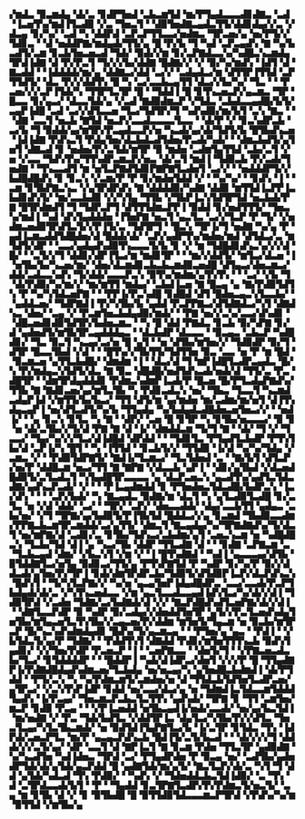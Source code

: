 ▞▆▟▃▝▉▃▆▟▄▝▟▞▃▝▊▟▛▜▅▟▝▃▙▃▆▜▟▝▆▞▛▜▄▟▃▃▃▟▊▟▇▃▝▃▟▝▐▃▅▜▚▞▆▟▐▜▃▟▉▝▞▃▝▜▅▃▜▝▝▟▉▜▅▟▇▃▄▟▃▜▜▞▟▟▊▟▄▞▞▃▝▞▟▃▄▝▊▞▚▞▝▃▟▝▚▝▟▟▛▟▝▃▛▃▛▜▜▃▃▞▅▟▆▃▝▜▛▃▅▞▄▝▅▞▛▜▞▞▜▟▊▃▝▝▟▝▅▟▟▛▇▞▆▟▄▟▞▜▜▞▄▝█▝▛▞▙▝▜▝▚▟▝▃▛▃▄▟▚▝▇▝▚▞▙▃▟▜▞▃▆▝▊▃▙▜▅▃▅▃▟▝▜▟▞▝▉▟▞▞▆▝▊▞▃▛▇▟▃▃▚▞▚▟█▃▚▃▆▟▄▜▛▟▐▟▇▝▟▝▛▞▛▃▜▝▜▞▞▞▙▞▟▟▇▝█▟▇▞▞▝▞▝▉▞▚▞▆▟▚▝▐▟▜▝▟▝▇▃▟▟▝▝▐▟▟▟▟▞▆▞▄▝▟▟▇▃▞▟▟▝▃▞▞▝▃▟▄▟▃▞▆▝▟▜▜▛▐▜▜▟▝▃▛▜▜▟▜▞▝▟▃▝▛▞▞▟▟▜▚▝█▝▚▝▃▞▃▃▙▃▄▜▜▝▟▃▞▞▙▞▚▞▝▜▃▝▝▝▛▃▅▞▞▞▃▛▐▜▟▞▚▝▜▜▛▜▃▜▛▝█▝▝▜▟▟▐▝█▝▊▜▚▃▅▃▛▞▄▃▆▃▝▜▛▝█▃▃▝▊▞▄▃▞▝▟▃▃▜▟▞▄▝▞▃▟▝▇▟▉▟▆▃▛▝▞▜▟▃▝▃▙▟▃▃▄▟█▞▙▜▞▃▄▛▐▟█▝▃▟▝▃▞▞▟▜▃▃▅▝▜▃▞▜▟▜▛▞▜▝▚▟▚▟▉▞▆▞▙▜▝▃▚▝▇▃▝▝▝▟▇▝▃▃▜▝▅▃▙▝▇▜▟▝▅▃▛▞▃▃▟▃▃▃▃▜▃▃▝▝▟▞▛▝▞▝▊▃▚▟▛▃▙▝▃▞▙▝▜▝▉▟▟▞▄▞▆▜▛▞▛▃▄▟▃▃▛▞▅▝▚▃▟▞▄▞▟▞▜▟▜▞▙▝█▜▙▟▚▃▅▝▐▟▐▟▇▝▛▟▚▃▜▝▛▟▄▜▅▞▟▃▙▟▃▟▜▟▅▞▛▃▟▞▚▟▞▝▝▟▆▃▙▟▜▞▄▜▅▜▝▟▇▃▟▝▊▝▅▟▅▞▛▞▃▜▟▞▆▜▛▝▉▝▆▟▅▝▃▟▆▜▄▜▜▟▝▃▙▞▃▜▝▞▅▝▞▃▃▝▜▟▚▜▚▞▜▜▚▟▛▃▆▃▛▞▅▃▝▟▞▃▜▝▆▟▐▝▜▟▉▃▙▝▛▞▃▟▞▜▅▟▇▝▝▜▚▃▃▟▜▝▆▝▅▜▃▛▇▟▜▟▊▛▇▛▇▜▃▟▅▜▝▃▞▞▝▝▅▟▟▟▛▜▞▞▙▟█▟█▟▚▝▊▝▊▃▚▝▞▃▆▞▛▝▛▝▊▞▆▟▅▜▟▟▝▞▝▝▚▞▚▞▝▝▊▟▚▝▐▝▝▃▆▝▊▜▙▛▇▃▚▃▝▞▄▜▛▟▛▟▚▝▇▝▟▟▟▟▉▞▚▟▇▝▟▟▉▝▆▜▜▟▐▃▛▛▐▃▙▟▊▟▚▜▞▝▆▞▃▃▙▟▉▝▞▞▚▜▄▝▜▜▙▝▞▜▙▛▐▃▚▜▟▜▛▜▟▝▅▃▙▟▞▛▇▝█▜▛▟▆▟▜▝▜▝▜▟▛▃▛▜▝▟▜▜▜▟▆▃▛▛▐▝▉▟▟▝▊▞▅▟▜▜▜▞▝▜▅▃▚▞▆▟▐▝▚▟▝▟▚▜▄▟▟▟▅▝▐▜▅▛▇▝▅▃▜▝▄▃▜▃▝▃▞▞▜▃▛▝▛▝▜▞▝▞▅▟▆▃▅▟▉▜▛▟▜▃▜▞▞▛▐▜▞▃▝▜▟▜▛▜▝▝█▃▚▝▜▛▐▞▜▝▅▟▇▝▚▞▄▝▛▝▄▟▐▃▆▃▟▟▜▟█▟▅▞▟▝█▟▟▞▟▞▝▃▛▞▄▟▛▜▚▞▆▟▅▞▆▟▝▟▜▟▃▞▃▝▆▜▟▜▞▟▛▝▝▃▃▞▄▟▄▟▚▟▉▜▚▃▃▃▜▞▙▝▊▝▞▝▆▝▜▟█▟▊▟▚▃▚▞▞▞▟▝█▞▝▝▃▜▞▞▜▝▟▟▊▞▟▛▐▜▃▞▆▝▆▟▊▜▛▝▝▝▆▞▞▟▟▜▞▝▆▜▃▞▟▃▅▝▐▝▅▜▙▞▙▞▚▃▅▞▆▞▝▟▅▞▟▃▆▟▊▃▙▃▙▃▆▟▉▃▅▟█▝▟▜▄▃▞▟▅▃▆▃▞▟▟▞▃▟▃▃▚▟▚▝▜▞▟▟▞▃▃▃▛▃▚▝▉▜▚▞▆▟▆▞▄▜▚▜▚▝▝▝▃▞▝▞▙▝▜▝▟▞▛▟▉▞▚▞▆▞▞▝▆▞▆▜▜▝▆▟▄▞▝▃▙▟▐▃▅▝▇▝█▃▄▝▄▝▇▞▛▟▉▜▟▜▚▝▛▝▚▞▚▜▟▃▅▛▇▝▝▝▛▛▐▞▛▃▚▟█▝▊▟█▟▝▟▜▝█▟▅▃▄▃▚▜▃▃▙▞▝▝▄▟▟▃▅▞▝▜▟▛▇▟▐▝▛▞▚▜▙▞▙▝▄▟▟▝▛▃▛▛▇▃▞▟▜▟▇▟▃▞▚▜▝▟▇▟▚▃▝▟▅▞▝▃▄▝▞▝▛▃▆▜▅▃▙▟▄▟▉▞▆▟▞▝▝▛▇▝▅▞▞▃▚▞▃▃▞▟▚▟▊▝▝▟█▃▅▟▊▟▉▜▟▜▛▞▙▟▅▃▆▃▝▝▚▝█▝▟▟▝▛▇▟▃▝▊▃▙▝▉▞▚▛▇▝▊▞▟▝▄▟▅▟▜▞▆▜▙▜▛▃▄▟▟▟▄▃▝▝▟▃▙▟▛▝▟▃▃▃▝▝▉▃▄▃▝▃▙▃▛▝▚▟█▟▊▞▝▜▃▝▉▃▜▝▚▃▄▞▃▞▅▝█▝▄▜▝▝▅▝▟▜▙▞▆▜▅▞▞▝▜▟▉▟▛▝▉▞▜▝▟▜▛▝█▃▃▜▙▟▝▞▟▝▝▝█▜▚▞▞▜▙▜▜▞▜▟▜▜▅▝▉▃▝▃▃▝▅▝▛▝▆▝█▟▝▝▉▃▆▃▅▝▄▜▜▃▙▟█▞▝▟▆▟▆▝▐▝▝▟▃▞▟▝▜▝▆▛▐▟█▜▃▟▛▃▄▟▃▝█▞▚▝▛▞▆▟▄▃▚▜▟▜▞▟▃▝▇▝▉▃▝▟█▟█▞▅▟▜▟▚▃▟▞▅▟▞▟▝▜▜▞▃▝▛▃▝▟█▜▛▝▝▟▆▜▛▟▄▟▟▟▊▝▛▟▆▃▚▟▆▛▐▃▟▞▛▝█▃▅▝█▞▛▜▃▟▄▛▇▟▚▞▜▜▙▝▇▝▇▟▊▃▅▞▄▞▆▜▃▜▙▝▚▝▛▟▊▃▟▃▚▝▅▞▝▜▙▃▝▜▃▃▜▝▚▃▆▟▃▟▄▛▐▟▝▞▆▜▜▞▙▞▙▃▞▝▜▜▝▟▜▞▆▝▄▞▆▟▅▝▆▞▃▟▆▞▆▞▅▜▝▟▐▜▚▟▄▃▄▛▐▝▅▞▟▜▃▟▜▞▚▞▙▝▜▜▄▟▄▝▚▞▙▟▄▟▃▟█▟▅▃▅▜▅▃▞▞▝▝▅▟▐▞▝▝▄▝▊▃▚▝▊▜▃▝▚▝▇▝▝▟▛▞▝▃▅▝█▝▊▜▛▝▚▝▊▜▙▞▅▃▃▃▞▝▉▝▊▝▅▝▟▞▃▜▙▞▞▜▞▟▝▛▇▝▇▝▟▝▐▞▝▟▆▟▟▃▆▝▜▞▜▝▇▝▝▟▞▝▜▝▞▝▜▃▃▞▝▜▄▞▚▞▞▞▜▃▞▟▐▟█▟▝▟▛▟▟▝▝▝▜▟▊▜▃▝▛▜▄▟▜▃▙▟▛▝▛▜▚▜▙▞▟▝▃▛▐▞▚▝█▜▝▝▚▝▐▜▜▟▝▝▊▃▙▜▞▞▝▜▜▟▉▝▐▞▟▝▚▞▚▞▜▟▄▝▞▃▆▃▝▞▝▝▛▟▉▜▟▛▇▜▞▝▇▟▐▞▜▃▆▃▞▝▜▃▜▟▅▟▝▃▝▝▇▞▙▜▝▟▜▃▛▞▅▞▛▝▟▟█▃▆▝▅▃▞▜▜▝▇▝▇▛▇▝▞▟▃▃▙▝▄▛▐▝▝▟▊▞▄▜▙▟▝▞▟▃▅▟█▟▉▜▞▃▜▃▟▃▜▝▚▜▄▟█▜▛▃▃▃▃▝▄▝▟▃▛▃▅▃▚▝▄▃▟▜▚▞▄▟▜▃▜▟▃▟▇▞▄▟▚▃▛▃▟▞▝▞▝▝▝▛▐▃▄▟▆▟▟▝▊▝▛▜▅▟▅▃▜▟▃▟█▞▙▟▛▃▚▝▐▃▞▟▚▝▝▝▝▃▛▞▙▟▞▝▚▝▇▃▄▟▃▝▉▟▇▞▆▝▟▃▜▝▚▝▄▜▃▟▉▜▃▟█▝▊▞▃▜▃▝▅▝▞▟▝▟▟▞▝▃▞▝▝▜▛▞▝▃▛▞▝▟▅▃▃▟▟▞▝▟▄▞▃▃▙▜▜▝▄▟▄▃▝▃▙▞▅▞▝▞▜▝▜▛▇▞▄▞▙▟▉▜▞▛▐▜▙▜▟▝█▟▟▃▞▞▄▝▊▃▆▟▝▜▙▟▉▃▃▟▆▞▛▛▇▃▙▃▆▜▛▃▆▟▟▞▃▞▄▜▜▞▝▟▆▃▜▝▇▃▄▟▄▞▚▞▜▛▇▟▇▟▚▞▜▞▟▃▜▝▅▞▆▛▇▞▟▝▃▟▊▞▃▝▊▜▙▞▜▟▚▃▞▃▙▟▆▞▄▜▝▃▅▃▚▃▆▝▅▝▚▟█▟█▃▚▝▜▃▙▞▜▟▝▟▐▝▄▝▚▃▞▜▙▝▟▟▛▝▜▜▃▟▇▝▟▝▝▝▊▟▇▝▃▛▇▃▆▝▃▝▜▃▙▃▄▟▝▟▆▞▝▞▙▃▚▜▝▞▆▝▞▝▐▝█▜▚▟▇▟▝▝▚▟▐▝▄▃▃▃▄▞▟▜▙▝▉▜▟▟▇▜▃▞▅▜▄▝▉▟▊▃▞▜▜▞▄▝▛▜▚▛▇▜▟▝▛▝▚▟▛▝▊▞▚▞▛▝▉▞▞▟▟▃▟▞▄▜▅▞▛▞▜▛▐▝▊▟▞▟▆▜▛▟▛▃▙▞▜▟▉▜▞▟▜▟▉▛▐▃▛▞▟▃▛▟▚▃▚▝█▟▚▜▝▝▜▞▚▜▃▛▇▞▞▝▚▞▅▝▄▃▄▜▅▛▐▟▄▟█▟▛▃▝▃▃▞▃▃▟▞▛▃▛▜▙▟▄▟▞▟▞▃▝▞▚▜▚▃▅▟▃▃▝▞▆▝▄▃▜▃▃▟▃▃▄▟▐▟▚▜▃▞▚▞▟▞▞▟▐▝▜▟▉▜▛▟▝▞▃▟▅▝▜▟▇▞▃▞▙▟▇▟▞▟▝▞▞▝▇▃▛▟█▟▚▟▜▃▅▛▇▞▟▞▞▟▐▝▝▟▇▜▃▃▛▟▛▝▉▝▚▟▛▝▉▞▃▟▄▞▞▟▅▟▟▜▅▜▛▝▄▜▞▞▛▃▜▃▅▟▚▟▄▜▅▜▙▞▆▜▄▃▅▜▃▜▚▜▙▞▞▃▄▃▅▞▛▞▟▟▆▝▆▜▅▜▞▜▄▃▆▝▅▝▉▃▙▞▆▜▛▃▛▝█▞▚▃▚▟▚▟▆▟▄▟▊▝█▟▚▞▜▞▄▃▆▃▄▝▝▝▛▜▅▞▄▝▄▃▝▝▛▟▐▝▝▞▙▜▟▃▜▞▄▞▛▝▜▟▇▞▝▝▛▟▟▜▚▜▝▟▇▟▟▝▛▟▊▞▆▜▅▜▜▜▚▃▙▝▉▟▚▜▄▟▊▞▝▞▞▜▅▞▛▟▛▝▛▃▅▃▛▝▐▝▝▃▅▛▇▃▃▝▝▟▅▜▞▜▝▝▞▛▇▃▅▃▟▃▙▞▜▃▞▝▊▜▟▟▟▟▛▝▝▝█▟▟▛▐▝▚▟▞▟▐▟▛▃▞▟▅▜▝▞▞▞▛▝█▝▜▜▄▟▇▛▐▞▛▟▇▟█▟▄▟▚▟▆▃▅▞▜▃▙▟▄▝▅▞▅▃▄▞▚▝▄▜▅▟█▃▙▟▆▟▐▝▟▞▛▜▟▟▝▝▛▜▞▃▚▝▚▝▚▞▛▟▆▃▆▜▞▃▆▟▅▞▅▝▟▝▜▜▟▃▙▜▟▜▅▜▃▟▛▃▅▞▄▜▛▃▞▝▞▃▚▜▚▛▐▟▛▝▊▟▟▝▅▞▃▃▞▟▃▞▄▝▅▝▜▟▆▟▐▃▜▟▃▃▆▜▟▟▟▜▄▟▚▝▐▞▛▃▄▞▝▜▅▃▆▃▛▃▙▃▜▃▜▜▚▝▄▟▚▟▞▝▜▛▇▝▊▝▜▜▝▃▆▜▅▞▆▃▛▝▊▟▉▝▛▃▄▝▝▝▞▛▐▃▅▟▟▝▅▜▙▃▄▟▐▞▅▟▞▃▃▟▞▝▅▞▄▞▙▃▜▟▐▝▆▞▅▟▇▝▞▝▛▃▝▜▟▞▙▟▜▃▝▞▟▟▜▛▐▃▝▟▄▜▃▞▚▜▙▞▛▞▞▟▜▃▝▜▅▃▜▃▄▞▚▜▃▜▙▃▆▟▞▝▅▝▉▟▜▟▐▜▄▛▇▜▃▞▙▝▐▞▃▜▛▝▊▜▟▃▝▜▚▝▐▟▛▟▞▃▅▃▛▜▃▝▆▞▛▝▄▃▄▃▛▟▚▃▙▝█▟▐▜▞▃▜▞▙▃▟▝▝▝▟▞▞▞▞▜▝▟▟▟▞▞▞▃▜▞▄▞▝▟▛▝▃▃▜▝▟▝▇▛▐▃▜▝▇▝▊▃▆▝▛▟▅▝▜▜▃▜▛▝▄▟▉▟▇▝▚▞▚▃▟▜▅▝▚▟▐▟▅▃▝▜▛▟▝▃▞▝▛▜▄▟▛▟▅▝▛▝▉▃▄▝▅▞▝▃▟▜▙▞▄▟▅▟▛▜▟▞▟▞▄▜▟▞▄▃▛▟▟▝█▝▄▟▇▜▟▞▆▞▄▜▞▝▇▃▜▃▛▞▟▞▃▝▚▜▝▜▝▟▟▝▄▜▟▞▚▟▃▟▝▜▚▝▛▟▉▞▝▝▚▟▚▝▞▝▜▟▅▟▟▃▙▃▜▟▐▟▉▞▝▃▝▜▚▝▟▝▃▜▛▟▃▃▟▞▙▜▝▝▛▝▝▜▄▟▟▝▊▃▜▛▇▜▃▟▛▞▛▞▛▟▆▃▜▞▅▃▜▞▝▃▄▝▆▝▊▜▙▝▟▝▞▝▊▝▉▜▙▟█▝█▝▉▜▜▟▉▜▟▃▃▃▆▃▛▜▛▟▝▞▛▟▚▞▚▞▆▝▉▜▜▟▝▞▆▜▙▞▄

